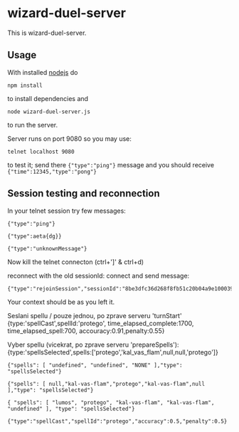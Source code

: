 wizard-duel-server
==============

This is wizard-duel-server.



Usage
-----

With installed [nodejs](https://nodejs.org) do
```
npm install
```
to install dependencies
and 
```
node wizard-duel-server.js
```
to run the server.

Server runs on port 9080 so you may use:
```
telnet localhost 9080
```
to test it; send there `{"type":"ping"}` message and you should receive `{"time":12345,"type":"pong"}`



Session testing and reconnection
-----
In your telnet session try few messages:
```
{"type":"ping"}

{"type":aeta{dg}}

{"type":"unknownMessage"}
```
Now kill the telnet connecton (ctrl+']' & ctrl+d)

reconnect with the old sessionId: connect and send message:
```
{"type":"rejoinSession","sessionId":"8be3dfc36d268f8fb51c20b04a9e1000390392e8"}
```
Your context should be as you left it.


Seslani spellu / pouze jednou, po zprave serveru 'turnStart'
{type:'spellCast',spellId:'protego', time_elapsed_complete:1700, time_elapsed_spell:700, accouracy:0.91,penalty:0.55}


Vyber spellu (vicekrat, po zprave serveru 'prepareSpells'):
{type:'spellsSelected',spells:['protego','kal_vas_flam',null,null,'protego']}

```
{"spells": [ "undefined", "undefined", "NONE" ],"type": "spellsSelected"}

{"spells": [ null,"kal-vas-flam","protego","kal-vas-flam",null ],"type": "spellsSelected"}

{ "spells": [ "lumos", "protego", "kal-vas-flam", "kal-vas-flam", "undefined" ], "type": "spellsSelected"}

{"type":"spellCast","spellId":"protego","accuracy":0.5,"penalty":0.5}
```